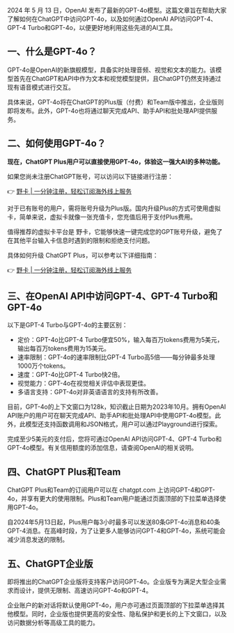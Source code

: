 2024 年 5 月 13 日，OpenAI 发布了最新的GPT-4o模型。这篇文章旨在帮助大家了解如何在ChatGPT中访问GPT-4o，以及如何通过OpenAI API访问GPT-4、GPT-4 Turbo和GPT-4o，以便更好地利用这些先进的AI工具。

## 一、什么是GPT-4o？

GPT-4o是OpenAI的新旗舰模型，具备实时处理音频、视觉和文本的能力。该模型首先在ChatGPT和API中作为文本和视觉模型提供，且ChatGPT仍然支持通过现有语音模式进行交互。

具体来说，GPT-4o将在ChatGPT的Plus版（付费）和Team版中推出，企业版则即将发布。此外，GPT-4o也将通过聊天完成API、助手API和批处理API提供服务。

## 二、如何使用GPT-4o？

**现在，ChatGPT Plus用户可以直接使用GPT-4o，体验这一强大AI的多种功能。**

如果您尚未注册ChatGPT账号，可以访问以下链接进行注册：

👉 [野卡 | 一分钟注册，轻松订阅海外线上服务](https://bit.ly/bewildcard)

对于已有账号的用户，需将账号升级为Plus版。国内升级Plus的方式可使用虚拟卡，简单来说，虚拟卡就像一张充值卡，您充值后用于支付Plus费用。

值得推荐的虚拟卡平台是 野卡，它能够快速一键完成您的GPT账号升级，避免了在其他平台输入卡信息时遇到的限制和拒绝支付问题。

具体如何升级 ChatGPT Plus，可以参考以下详细指南：

👉 [野卡 | 一分钟注册，轻松订阅海外线上服务](https://bit.ly/bewildcard)

## 三、在OpenAI API中访问GPT-4、GPT-4 Turbo和GPT-4o

以下是GPT-4 Turbo与GPT-4o的主要区别：

- 定价：GPT-4o比GPT-4 Turbo便宜50%，输入每百万tokens费用为5美元，输出每百万tokens费用为15美元。
- 速率限制：GPT-4o的速率限制比GPT-4 Turbo高5倍——每分钟最多处理1000万个tokens。
- 速度：GPT-4o比GPT-4 Turbo快2倍。
- 视觉能力：GPT-4o在视觉相关评估中表现更佳。
- 多语言支持：GPT-4o对非英语语言的支持有所改善。

目前，GPT-4o的上下文窗口为128k，知识截止日期为2023年10月。拥有OpenAI API账户的用户可在聊天完成API、助手API和批处理API中使用GPT-4o模型。此外，此模型还支持函数调用和JSON格式，用户可以通过Playground进行探索。

完成至少5美元的支付后，您将可通过OpenAI API访问GPT-4、GPT-4 Turbo和GPT-4o模型。有关信用额度的添加信息，请查阅OpenAI的相关说明。

## 四、ChatGPT Plus和Team

ChatGPT Plus和Team的订阅用户可以在 chatgpt.com 上访问GPT-4和GPT-4o，并享有更大的使用限制。Plus和Team用户能通过页面顶部的下拉菜单选择使用GPT-4o。

自2024年5月13日起，Plus用户每3小时最多可以发送80条GPT-4o消息和40条GPT-4消息。在高峰时段，为了让更多人能够访问GPT-4和GPT-4o，系统可能会减少消息发送的限制。

## 五、ChatGPT企业版

即将推出的ChatGPT企业版将支持客户访问GPT-4o。企业版专为满足大型企业需求而设计，提供无限制、高速访问GPT-4o和GPT-4。

企业账户的新对话将默认使用GPT-4o，用户亦可通过页面顶部的下拉菜单选择其他模型。同时，企业版也提供更高的安全性、隐私保护和更长的上下文窗口，以及访问数据分析等高级工具的能力。